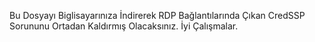 Bu Dosyayı Biglisayarınıza İndirerek RDP Bağlantılarında Çıkan CredSSP Sorununu Ortadan Kaldırmış Olacaksınız. İyi Çalışmalar.
